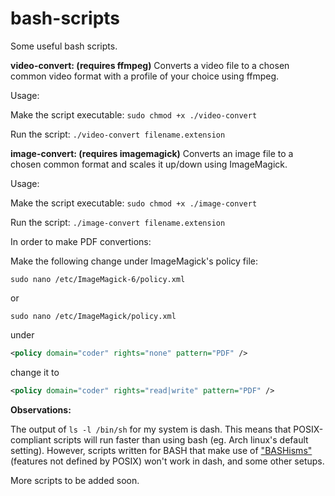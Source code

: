 # bash-scripts
Some useful bash scripts.

**video-convert: (requires ffmpeg)**
Converts a video file to a chosen common video format with a profile of your choice using ffmpeg.


Usage: 

Make the script executable:
`sudo chmod +x ./video-convert`

Run the script: 
`./video-convert filename.extension`

**image-convert: (requires imagemagick)**
Converts an image file to a chosen common format and scales it up/down using ImageMagick.


Usage: 

Make the script executable:
`sudo chmod +x ./image-convert`

Run the script: 
`./image-convert filename.extension`

In order to make PDF convertions:

Make the following change under ImageMagick's policy file:

`sudo nano /etc/ImageMagick-6/policy.xml`

or

`sudo nano /etc/ImageMagick/policy.xml`

under

```xml
<policy domain="coder" rights="none" pattern="PDF" />
```
change it to 
```xml
<policy domain="coder" rights="read|write" pattern="PDF" />
```

**Observations:**

The output of `ls -l /bin/sh` for my system is dash. This means that POSIX-compliant scripts will run faster than using bash (eg. Arch linux's default setting). However, scripts written for BASH that make use of ["BASHisms"](https://mywiki.wooledge.org/Bashism) (features not defined by POSIX) won't work in dash, and some other setups.

More scripts to be added soon.
